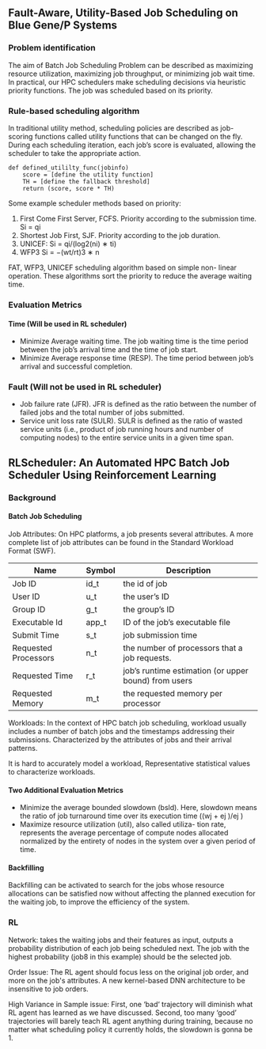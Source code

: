 ## Fault-Aware, Utility-Based Job Scheduling on Blue Gene/P Systems

### Problem identification

The aim of Batch Job Scheduling Problem can be described as maximizing resource utilization, maximizing job throughput, or minimizing job wait time. In practical, our HPC schedulers make scheduling decisions via heuristic priority functions. The job was scheduled based on its priority.

### Rule-based scheduling algorithm

In traditional utility method, scheduling policies are described as job-scoring functions called utility functions that can be changed on the fly. During each scheduling iteration, each job’s score is evaluated, allowing the scheduler to take the appropriate action.

```
def defined_utililty_func(jobinfo)
    score = [define the utility function]
    TH = [define the fallback threshold]
    return (score, score * TH)
```

Some example scheduler methods based on priority:

1. First Come First Server, FCFS. Priority according to the submission time. Si = qi
2. Shortest Job First, SJF. Priority according to the job duration.
3. UNICEF: Si = qi/(log2(ni) ∗ ti)
4. WFP3 Si = −(wt/rt)3 ∗ n

FAT, WFP3, UNICEF scheduling algorithm based on simple non- linear operation. These algorithms sort the priority to reduce the average waiting time.

### Evaluation Metrics

#### Time (Will be used in RL scheduler)

* Minimize Average waiting time. The job waiting time is the time period between the job’s arrival time and the time of job start.
* Minimize Average response time (RESP). The time period between job’s arrival and successful completion.

### Fault (Will not be used in RL scheduler)

* Job failure rate (JFR). JFR is defined as the ratio between the number of failed jobs and the total number of jobs submitted.
* Service unit loss rate (SULR). SULR is defined as the ratio of wasted service units (i.e., product of job running hours and number of computing nodes) to the entire service units in a given time span.

## RLScheduler: An Automated HPC Batch Job Scheduler Using Reinforcement Learning

### Background

#### Batch Job Scheduling

Job Attributes: On HPC platforms, a job presents several attributes. A more complete list of job attributes can be found in the Standard Workload Format (SWF).


| Name                 | Symbol | Description                                           |
| -------------------- | ------ | ----------------------------------------------------- |
| Job ID               | id_t   | the id of job                                         |
| User ID              | u_t    | the user’s ID                                        |
| Group ID             | g_t    | the group’s ID                                       |
| Executable Id        | app_t  | ID of the job’s executable file                      |
| Submit Time          | s_t    | job submission time                                   |
| Requested Processors | n_t    | the number of processors that a job requests.         |
| Requested Time       | r_t    | job’s runtime estimation (or upper bound) from users |
| Requested Memory     | m_t    | the requested memory per processor                    |

Workloads: In the context of HPC batch job scheduling, workload usually includes a number of batch jobs and the timestamps addressing their submissions. Characterized by the attributes of jobs and their arrival patterns.

It is hard to accurately model a workload, Representative statistical values to characterize workloads.

#### Two Additional Evaluation Metrics

* Minimize the average bounded slowdown (bsld). Here, slowdown means the ratio of job turnaround time over its execution time ((wj + ej )/ej )
* Maximize resource utilization (util), also called utiliza- tion rate, represents the average percentage of compute nodes allocated normalized by the entirety of nodes in the system over a given period of time.

#### Backfilling

Backfilling can be activated to search for the jobs whose resource allocations can be satisfied now without affecting the planned execution for the waiting job, to improve the efficiency of the system.

### RL

Network: takes the waiting jobs and their features as input, outputs a probability distribution of each job being scheduled next. The job with the highest probability (job8 in this example) should be the selected job.

Order Issue: The RL agent should focus less on the original job order, and more on the job's attributes. A new kernel-based DNN architecture to be insensitive to job orders.

High Variance in Sample issue: First, one ‘bad‘ trajectory will diminish what RL agent has learned as we have discussed. Second, too many ‘good’ trajectories will barely teach RL agent anything during training, because no matter what scheduling policy it currently holds, the slowdown is gonna be 1.

